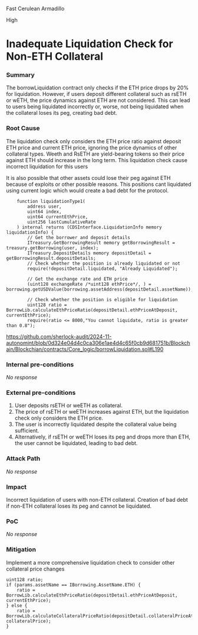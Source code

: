 Fast Cerulean Armadillo

High

# Inadequate Liquidation Check for Non-ETH Collateral

### Summary

The  borrowLiquidation contract only checks if the ETH price drops by 20% for liquidation. However, if users deposit different collateral such as rsETH or wETH, the price dynamics against ETH are not considered. This can lead to users being liquidated incorrectly or, worse, not being liquidated when the collateral loses its peg, creating bad debt.



### Root Cause

The liquidation check only considers the ETH price ratio against deposit ETH price and current ETH price, ignoring the price dynamics of other collateral types. Weeth and RsETH are yield-bearing tokens so their price against ETH should increase in the long term. This liquidation check cause incorrect liquidation for this users

It is also possible that other assets could lose their peg against ETH because of exploits or other possible reasons. This positions cant liquidated using current logic which would create a bad debt for the protocol.

```solidity
    function liquidationType1(
        address user,
        uint64 index,
        uint64 currentEthPrice,
        uint256 lastCumulativeRate
    ) internal returns (CDSInterface.LiquidationInfo memory liquidationInfo) {
        // Get the borrower and deposit details
        ITreasury.GetBorrowingResult memory getBorrowingResult = treasury.getBorrowing(user, index);
        ITreasury.DepositDetails memory depositDetail = getBorrowingResult.depositDetails;
        // Check whether the position is already liquidated or not
        require(!depositDetail.liquidated, "Already Liquidated");

        // Get the exchange rate and ETH price
        (uint128 exchangeRate /*uint128 ethPrice*/, ) = borrowing.getUSDValue(borrowing.assetAddress(depositDetail.assetName));

        // Check whether the position is eligible for liquidation
        uint128 ratio = BorrowLib.calculateEthPriceRatio(depositDetail.ethPriceAtDeposit, currentEthPrice);
        require(ratio <= 8000,"You cannot liquidate, ratio is greater than 0.8");

```
https://github.com/sherlock-audit/2024-11-autonomint/blob/0d324e04d4c0ca306e1ae4d4c65f0cb9d681751b/Blockchain/Blockchian/contracts/Core_logic/borrowLiquidation.sol#L190


### Internal pre-conditions

_No response_

### External pre-conditions

1. User deposits rsETH or weETH as collateral.
2. The price of rsETH or weETH increases against ETH, but the liquidation check only considers the ETH price.
3. The user is incorrectly liquidated despite the collateral value being sufficient.
4. Alternatively, if rsETH or weETH loses its peg and drops more than ETH, the user cannot be liquidated, leading to bad debt.

### Attack Path

_No response_

### Impact

Incorrect liquidation of users with non-ETH collateral.
Creation of bad debt if non-ETH collateral loses its peg and cannot be liquidated.

### PoC

_No response_

### Mitigation

Implement a more comprehensive liquidation check  to consider other collateral price changes

```solidity
uint128 ratio;
if (params.assetName == IBorrowing.AssetName.ETH) {
    ratio = BorrowLib.calculateEthPriceRatio(depositDetail.ethPriceAtDeposit, currentEthPrice);
} else {
    ratio = BorrowLib.calculateCollateralPriceRatio(depositDetail.collateralPriceAtDeposit, collateralPrice);
}
```